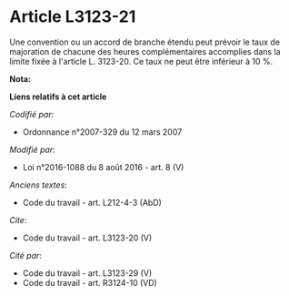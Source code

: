 # Article L3123-21

Une convention ou un accord de branche étendu peut prévoir le taux de majoration de chacune des heures complémentaires
accomplies dans la limite fixée à l'article L. 3123-20. Ce taux ne peut être inférieur à 10 %.

**Nota:**



**Liens relatifs à cet article**

_Codifié par_:

  - Ordonnance n°2007-329 du 12 mars 2007

_Modifié par_:

  - Loi n°2016-1088 du 8 août 2016 - art. 8 (V)

_Anciens textes_:

  - Code du travail - art. L212-4-3 (AbD)

_Cite_:

  - Code du travail - art. L3123-20 (V)

_Cité par_:

  - Code du travail - art. L3123-29 (V)
  - Code du travail - art. R3124-10 (VD)
